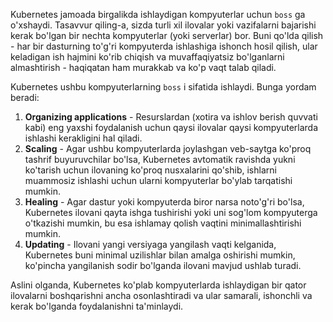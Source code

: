 Kubernetes jamoada birgalikda ishlaydigan kompyuterlar uchun ``boss`` ga o'xshaydi. Tasavvur qiling-a, sizda turli xil ilovalar yoki vazifalarni bajarishi kerak bo'lgan bir nechta kompyuterlar (yoki serverlar) bor. Buni qo'lda qilish - har bir dasturning to'g'ri kompyuterda ishlashiga ishonch hosil qilish, ular keladigan ish hajmini ko'rib chiqish va muvaffaqiyatsiz bo'lganlarni almashtirish - haqiqatan ham murakkab va ko'p vaqt talab qiladi.

Kubernetes ushbu kompyuterlarning ``boss`` i sifatida ishlaydi. Bunga yordam beradi:

1. **Organizing applications** - Resurslardan (xotira va ishlov berish quvvati kabi) eng yaxshi foydalanish uchun qaysi ilovalar qaysi kompyuterlarda ishlashi kerakligini hal qiladi.
2. **Scaling** - Agar ushbu kompyuterlarda joylashgan veb-saytga ko'proq tashrif buyuruvchilar bo'lsa, Kubernetes avtomatik ravishda yukni ko'tarish uchun ilovaning ko'proq nusxalarini qo'shib, ishlarni muammosiz ishlashi uchun ularni kompyuterlar bo'ylab tarqatishi mumkin.
3. **Healing** - Agar dastur yoki kompyuterda biror narsa noto'g'ri bo'lsa, Kubernetes ilovani qayta ishga tushirishi yoki uni sog'lom kompyuterga o'tkazishi mumkin, bu esa ishlamay qolish vaqtini minimallashtirishi mumkin.
4. **Updating** - Ilovani yangi versiyaga yangilash vaqti kelganida, Kubernetes buni minimal uzilishlar bilan amalga oshirishi mumkin, ko'pincha yangilanish sodir bo'lganda ilovani mavjud ushlab turadi.

Aslini olganda, Kubernetes ko'plab kompyuterlarda ishlaydigan bir qator ilovalarni boshqarishni ancha osonlashtiradi va ular samarali, ishonchli va kerak bo'lganda foydalanishni ta'minlaydi.
